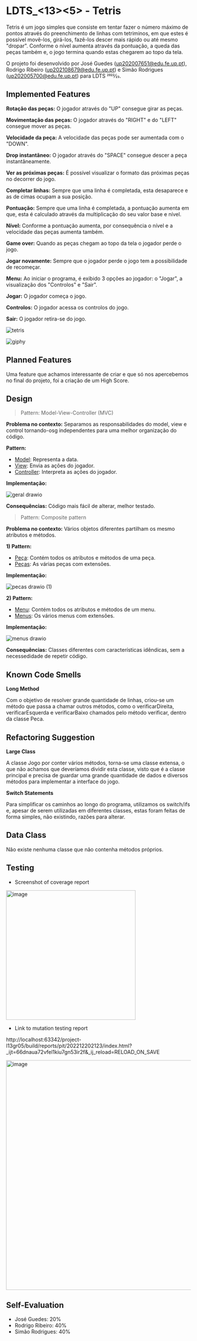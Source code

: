 # **LDTS_<13><5> - Tetris**

Tetris é um jogo simples que consiste em tentar fazer o número máximo de pontos através
do preenchimento de linhas com tetriminos, em que estes é possível movê-los, girá-los, fazê-los
descer mais rápido ou até mesmo "dropar". Conforme o nível aumenta através da pontuação, a queda das
peças também e, o jogo termina quando estas chegarem ao topo da tela.

O projeto foi desenvolvido por José Guedes (up202007651@edu.fe.up.pt), Rodrigo Ribeiro (up202108679@edu.fe.up.pt)
e Simão Rodrigues (up202005700@edu.fe.up.pt) para LDTS 2022⁄23.


## **Implemented Features**

**Rotação das peças:** O jogador através do "UP" consegue girar as peças. 

**Movimentação das peças:** O jogador através do "RIGHT" e do "LEFT" consegue mover as peças.

**Velocidade da peça:** A velocidade das peças pode ser aumentada com o "DOWN".

**Drop instantâneo:** O jogador através do "SPACE" consegue descer a peça instantâneamente.

**Ver as próximas peças:** É possível visualizar o formato das próximas peças no decorrer do jogo.

**Completar linhas:** Sempre que uma linha é completada, esta desaparece e as de cimas ocupam a sua posição.

**Pontuação:** Sempre que uma linha é completada, a pontuação aumenta em que, esta é calculado através
da multiplicação do seu valor base e nível.

**Nível:** Conforme a pontuação aumenta, por consequência o nível e a velocidade das peças aumenta também.

**Game over:** Quando as peças chegam ao topo da tela o jogador perde o jogo.

**Jogar novamente:** Sempre que o jogador perde o jogo tem a possibilidade de recomeçar.

**Menu:** Ao iniciar o programa, é exibido 3 opções ao jogador: o "Jogar", a visualização dos "Controlos" e "Sair".

**Jogar:** O jogador começa o jogo.

**Controlos:** O jogador acessa os controlos do jogo.

**Sair:** O jogador retira-se do jogo.

![tetris](https://user-images.githubusercontent.com/113983743/208766450-a4bbd31c-a0eb-45cc-b5dd-e48bc3dab8ec.png)



![giphy](https://user-images.githubusercontent.com/93003716/208778180-82f76e5e-883b-48d2-920c-6a7697592936.gif)




## **Planned Features**

Uma feature que achamos interessante de criar e que só nos apercebemos no final do projeto, foi a criação de um High Score. 


## **Design**

> Pattern: Model-View-Controller (MVC)

**Problema no contexto:** Separamos as responsabilidades do model, view e control tornando-osg
independentes para uma melhor organização do código.

**Pattern:**
- [Model](https://github.com/FEUP-LDTS-2022/project-l13gr05/tree/main/src/main/java/tetris/Model): Representa a data.
- [View](https://github.com/FEUP-LDTS-2022/project-l13gr05/tree/main/src/main/java/tetris/View): Envia as ações do jogador.
- [Controller](https://github.com/FEUP-LDTS-2022/project-l13gr05/tree/main/src/main/java/tetris/Controller): Interpreta as ações do jogador.

**Implementação:**

![geral drawio](https://user-images.githubusercontent.com/93003716/207922450-59ae4a46-8cfb-4919-a8d0-9e951d2f3208.png)

**Consequências:** Código mais fácil de alterar, melhor testado.


> Pattern: Composite pattern

**Problema no contexto:** Vários objetos diferentes partilham os mesmo atributos e métodos.

**1) Pattern:**

- [Peça](https://github.com/FEUP-LDTS-2022/project-l13gr05/blob/main/src/main/java/tetris/Model/Peca.java): Contém todos os atributos e métodos de uma peça.
- [Peças](https://github.com/FEUP-LDTS-2022/project-l13gr05/tree/main/src/main/java/tetris/Model/Pecas): As várias peças com extensões.

**Implementação:**

![pecas drawio (1)](https://user-images.githubusercontent.com/93003716/207922588-7049f8a3-aeea-4c69-981d-a8c82722bcd9.png)


**2) Pattern:**

- [Menu](https://github.com/FEUP-LDTS-2022/project-l13gr05/blob/main/src/main/java/tetris/Controller/Menu.java): Contém todos os atributos e métodos de um menu.
- [Menus](https://github.com/FEUP-LDTS-2022/project-l13gr05/tree/main/src/main/java/tetris/Controller/Menus): Os vários menus com extensões.

**Implementação:**

![menus drawio](https://user-images.githubusercontent.com/93003716/207922623-e67bab30-3e86-406c-a78c-64615b1625f2.png)

**Consequências:** Classes diferentes com características idêndicas, sem a necessedidade de repetir código.


## **Known Code Smells** 

**Long Method**

Com o objetivo de resolver grande quantidade de linhas, criou-se um método que passa a chamar outros métodos, como o verificarDireita, verificarEsquerda e verificarBaixo chamados pelo método verificar, dentro da classe Peca.

## **Refactoring Suggestion**

**Large Class**

A classe Jogo por conter vários métodos, torna-se uma classe extensa, o que não achamos que deveríamos dividir esta classe, visto que é a classe principal e precisa de guardar uma grande quantidade de dados e diversos métodos para implementar a interface do jogo.

**Switch Statements**

Para simplificar os caminhos ao longo do programa, utilizamos os switch/ifs e, apesar de serem utilizadas em diferentes classes, estas foram feitas de forma simples, não existindo, razões para alterar.


## **Data Class**

Não existe nenhuma classe que não contenha métodos próprios.


## **Testing**

- Screenshot of coverage report

<img width="353" alt="image" src="https://user-images.githubusercontent.com/93003716/208681177-5f889599-615b-4afc-93cb-bb9e3a46498d.png">

- Link to mutation testing report

http://localhost:63342/project-l13gr05/build/reports/pit/202212202123/index.html?_ijt=66dnaua72vfel1kiu7gn53ir2f&_ij_reload=RELOAD_ON_SAVE

<img width="626" alt="image" src="https://user-images.githubusercontent.com/93003716/208770714-0df470bf-31f9-4479-8d8a-ae018006387f.png">


## **Self-Evaluation**

- José Guedes: 20%
- Rodrigo Ribeiro: 40%
- Simão Rodrigues: 40%

